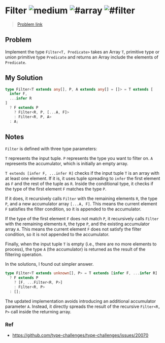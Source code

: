 <h1>Filter <img src="https://img.shields.io/badge/-medium-d9901a" alt="medium"/> <img src="https://img.shields.io/badge/-%23array-999" alt="#array"/> <img src="https://img.shields.io/badge/-%23filter-999" alt="#filter"/></h1>

> [Problem link](https://github.com/type-challenges/type-challenges/blob/main/questions/18220-medium-filter)

<h2> Problem </h2>

Implement the type `Filter<T, Predicate>` takes an Array `T`, primitive type or union primitive type `Predicate` and returns an Array include the elements of `Predicate`.

<h2> My Solution </h2>

```ts
type Filter<T extends any[], P, A extends any[] = []> = T extends [
  infer F,
  ...infer R
]
  ? F extends P
    ? Filter<R, P, [...A, F]>
    : Filter<R, P, A>
  : A;
```

<h2> Notes </h2>

`Filter` is defined with three type parameters:

`T` represents the input tuple.
`P` represents the type you want to filter on.
`A` represents the accumulator, which is initially an empty array.

`T extends [infer F, ...infer R]` checks if the input tuple `T` is an array with at least one element. If it is, it uses tuple spreading to `infer` the first element as `F` and the rest of the tuple as `R`.
Inside the conditional type, it checks if the type of the first element `F` matches the type `P`.

If it does, it recursively calls `Filter` with the remaining elements `R`, the type `P`, and a new accumulator array `[...A, F]`. This means the current element `F` satisfies the filter condition, so it is appended to the accumulator.

If the type of the first element `F` does not match `P`, it recursively calls `Filter` with the remaining elements `R`, the type `P`, and the existing accumulator array `A`. This means the current element `F` does not satisfy the filter condition, so it is not appended to the accumulator.

Finally, when the input tuple `T` is empty (i.e., there are no more elements to process), the type `A` (the accumulator) is returned as the result of the filtering operation.

In the solutions, I found out simpler answer.

```ts
type Filter<T extends unknown[], P> = T extends [infer F, ...infer R]
  ? F extends P
    ? [F, ...Filter<R, P>]
    : Filter<R, P>
  : [];
```

The updated implementation avoids introducing an additional accumulator parameter `A`. Instead, it directly spreads the result of the recursive `Filter<R, P>` call inside the returning array.

<h3> Ref </h3>

- https://github.com/type-challenges/type-challenges/issues/20070
